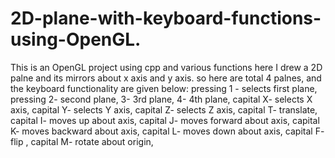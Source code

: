 # 2D-plane-with-keyboard-functions-using-OpenGL.
This is an OpenGL project using cpp and various functions here I drew a 2D palne and its mirrors about x axis and y axis.
so here are total 4 palnes, and the keyboard functionality are given below:
pressing 1 - selects first plane,
pressing 2- second plane,
3- 3rd plane,
4- 4th plane,
capital X- selects X axis,
capital Y- selects Y axis,
capital Z- selects Z axis,
capital T- translate,
capital I- moves up about axis,
capital J- moves forward about axis,
capital K- moves backward about axis,
capital L- moves down about axis,
capital F- flip ,
capital M- rotate about origin,
